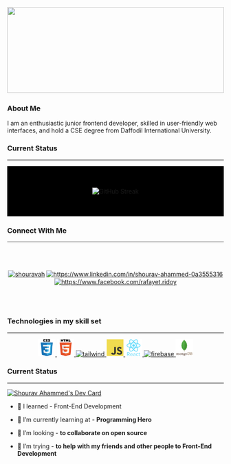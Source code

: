 <div align="center">
  <img src="Github-card-profile.gif" width="100%" height="200px"/>
</div>

<h3>About Me</h3>

I am an enthusiastic junior frontend developer, skilled in user-friendly web interfaces, and hold a CSE degree from Daffodil International University.

<h3 align="left">Current Status</h3>
<hr/>
<div align="center" style="background-color: #000; padding: 50px 0;">
  <img src="https://github-readme-streak-stats.herokuapp.com/?user=shouravahammed&theme=highcontrast&hide_border=true" alt="GitHub Streak" />
</div>
<h3 align="left">Connect With Me</h3>
<hr/>
<p align="center" style="padding-top: 50px; padding-bottom: 50px;">
<a href="https://twitter.com/shouravah" target="blank"><img align="center" src="https://raw.githubusercontent.com/rahuldkjain/github-profile-readme-generator/master/src/images/icons/Social/twitter.svg" target="blank" alt="shouravah" height="30" width="40" /></a>
<a href="https://linkedin.com/in/https://www.linkedin.com/in/shourav-ahammed-0a3555316" target="blank"><img align="center" src="https://raw.githubusercontent.com/rahuldkjain/github-profile-readme-generator/master/src/images/icons/Social/linked-in-alt.svg" alt="https://www.linkedin.com/in/shourav-ahammed-0a3555316" height="30" width="40" /></a>
<a href="https://fb.com/https://www.facebook.com/rafayet.ridoy" target="blank"><img align="center" src="https://raw.githubusercontent.com/rahuldkjain/github-profile-readme-generator/master/src/images/icons/Social/facebook.svg" alt="https://www.facebook.com/rafayet.ridoy" height="30" width="40" /></a>
</p>

<h3 align="left">Technologies in my skill set</h3>
<hr/>
<p align="center">
<a href="https://www.w3schools.com/css/" margin-right="20px" target="_blank" rel="noreferrer"> <img src="https://raw.githubusercontent.com/devicons/devicon/master/icons/css3/css3-original-wordmark.svg" alt="css3" width="40" height="40"/>
</a>
<a href="https://www.w3.org/html/" target="_blank" margin-right="20px" rel="noreferrer"> <img src="https://raw.githubusercontent.com/devicons/devicon/master/icons/html5/html5-original-wordmark.svg" alt="html5" width="40" height="40"/> 
</a> 
<a href="https://tailwindcss.com/" target="_blank" margin-right="20px" rel="noreferrer"> <img src="https://www.vectorlogo.zone/logos/tailwindcss/tailwindcss-icon.svg" alt="tailwind" width="40" height="40"/>
</a>
<a href="https://developer.mozilla.org/en-US/docs/Web/JavaScript" target="_blank" rel="noreferrer margin-right="20px""> <img src="https://raw.githubusercontent.com/devicons/devicon/master/icons/javascript/javascript-original.svg" alt="javascript" width="40" height="40"/> 
</a>
<a href="https://reactjs.org/" target="_blank" rel="noreferrer" margin-right="20px"> <img src="https://raw.githubusercontent.com/devicons/devicon/master/icons/react/react-original-wordmark.svg" alt="react" width="40" height="40"/> </a> 
<a href="https://firebase.google.com/" target="_blank" margin-right="20px" rel="noreferrer"> <img src="https://www.vectorlogo.zone/logos/firebase/firebase-icon.svg" alt="firebase" width="40" height="40"/> 
</a>
<a href="https://www.mongodb.com/" target="_blank" margin-right="20px" rel="noreferrer"> <img src="https://raw.githubusercontent.com/devicons/devicon/master/icons/mongodb/mongodb-original-wordmark.svg" alt="mongodb" width="40" height="40"/> 
</a>
</p>
<h3 align="left">Current Status</h3>
<hr/>

<a href="https://app.daily.dev/shouravahammed"><img src="https://api.daily.dev/devcards/v2/pER1yYtDx9z458c24q010.png?type=wide&r=dl0" width="400" alt="Shourav Ahammed's Dev Card"/></a>

- 🔭 I learned - Front-End Development

- 🌱 I’m currently learning at - **Programming Hero**

- 👯 I’m looking - **to collaborate on open source**

- 🤝 I’m trying - **to help with my friends and other people to Front-End Development**

